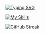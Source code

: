 [![Typing SVG](https://readme-typing-svg.demolab.com?font=Fira+Code&size=24&duration=3000&pause=1000&width=480&lines=Xiaoyang+Liu;Software+Engineering+Student;Lifelong+Learner)](https://git.io/typing-svg)


[![My Skills](https://skillicons.dev/icons?i=typescript,react,python,next,vite,tailwindcss,firebase,appwrite,kotlin)](https://skillicons.dev)

[![GitHub Streak](https://streak-stats.demolab.com?user=ERHUTUZI123&theme=meta-dark&hide_border=true&card_width=480)](https://git.io/streak-stats)
<!---
ERHUTUZI123/ERHUTUZI123 is a ✨ special ✨ repository because its `README.md` (this file) appears on your GitHub profile.
You can click the Preview link to take a look at your changes.
--->
